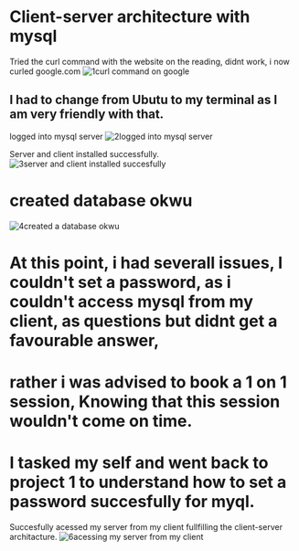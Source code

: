 # Client-server architecture with mysql

Tried the curl command with the website on the reading, didnt work, i now curled google.com
![1curl command on google](https://github.com/Engrokwu/dare.io-pbl/assets/136110783/14810b1f-e944-4ce0-b8c8-6dbb699ea15e)


## I had to change from Ubutu to my terminal as I am very friendly with that.


logged into mysql server
![2logged into mysql server](https://github.com/Engrokwu/dare.io-pbl/assets/136110783/f6bd29a5-3a90-48ce-b5a9-8e37c8fe3242)


Server and client installed successfully.
![3server and client installed succesfully](https://github.com/Engrokwu/dare.io-pbl/assets/136110783/3ed6207e-15f1-4d89-8daa-d9b30f4844c9)





# created database okwu
![4created a database okwu](https://github.com/Engrokwu/dare.io-pbl/assets/136110783/845cdf38-4baa-4eac-81b2-7232a71f56ce)




# At this point, i had severall issues, I couldn't set a password,  as i couldn't access mysql from my client, as questions but didnt get a favourable answer,
# rather i was advised to book a 1 on 1 session, Knowing that this session wouldn't come on time. 
# I tasked my self and went back to project 1 to understand how to set a password succesfully for myql.


Succesfully acessed my server from my client fullfilling the client-server architacture. 
![6acessing my server from my client](https://github.com/Engrokwu/dare.io-pbl/assets/136110783/7b04944e-6375-4b67-8981-60ff3cd23e79)
